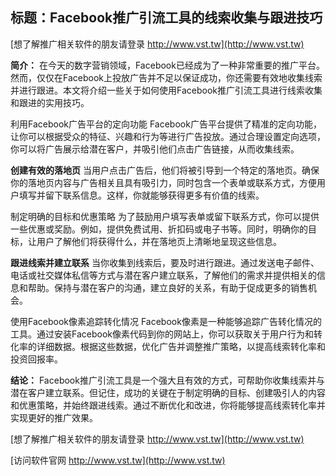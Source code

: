 ## **标题：Facebook推广引流工具的线索收集与跟进技巧**

[想了解推广相关软件的朋友请登录 http://www.vst.tw](http://www.vst.tw)

**简介：**
在今天的数字营销领域，Facebook已经成为了一种非常重要的推广平台。然而，仅仅在Facebook上投放广告并不足以保证成功，你还需要有效地收集线索并进行跟进。本文将介绍一些关于如何使用Facebook推广引流工具进行线索收集和跟进的实用技巧。

利用Facebook广告平台的定向功能
Facebook广告平台提供了精准的定向功能，让你可以根据受众的特征、兴趣和行为等进行广告投放。通过合理设置定向选项，你可以将广告展示给潜在客户，并吸引他们点击广告链接，从而收集线索。

**创建有效的落地页**
当用户点击广告后，他们将被引导到一个特定的落地页。确保你的落地页内容与广告相关且具有吸引力，同时包含一个表单或联系方式，方便用户填写并留下联系信息。这样，你就能够获得更多有价值的线索。

制定明确的目标和优惠策略
为了鼓励用户填写表单或留下联系方式，你可以提供一些优惠或奖励。例如，提供免费试用、折扣码或电子书等。同时，明确你的目标，让用户了解他们将获得什么，并在落地页上清晰地呈现这些信息。

**跟进线索并建立联系**
当你收集到线索后，要及时进行跟进。通过发送电子邮件、电话或社交媒体私信等方式与潜在客户建立联系，了解他们的需求并提供相关的信息和帮助。保持与潜在客户的沟通，建立良好的关系，有助于促成更多的销售机会。

使用Facebook像素追踪转化情况
Facebook像素是一种能够追踪广告转化情况的工具。通过安装Facebook像素代码到你的网站上，你可以获取关于用户行为和转化率的详细数据。根据这些数据，优化广告并调整推广策略，以提高线索转化率和投资回报率。

**结论：**
Facebook推广引流工具是一个强大且有效的方式，可帮助你收集线索并与潜在客户建立联系。但记住，成功的关键在于制定明确的目标、创建吸引人的内容和优惠策略，并始终跟进线索。通过不断优化和改进，你将能够提高线索转化率并实现更好的推广效果。

[想了解推广相关软件的朋友请登录 http://www.vst.tw](http://www.vst.tw)


[访问软件官网 http://www.vst.tw](http://www.vst.tw)
